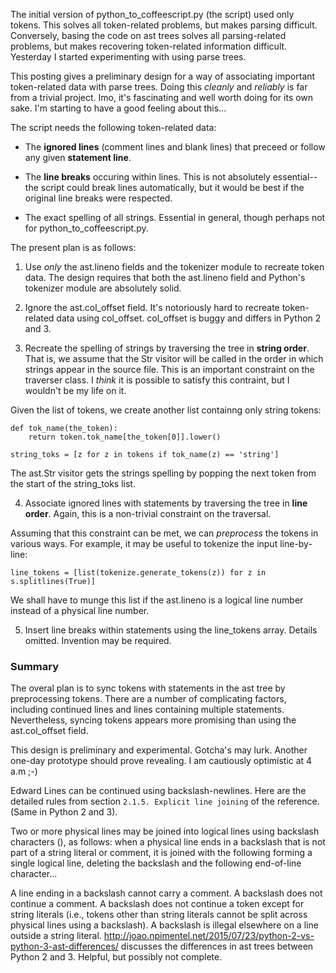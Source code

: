 The initial version of python_to_coffeescript.py (the script) used only tokens. This solves all token-related problems, but makes parsing difficult. Conversely, basing the code on ast trees solves all parsing-related problems, but makes recovering token-related information difficult. Yesterday I started experimenting with using parse trees.

This posting gives a preliminary design for a way of associating important token-related data with parse trees. Doing this *cleanly* and *reliably* is far from a trivial project. Imo, it's fascinating and well worth doing for its own sake. I'm starting to have a good feeling about this...

The script needs the following token-related data:

- The **ignored lines** (comment lines and blank lines) that preceed or follow any given **statement line**.

- The **line breaks** occuring within lines. This is not absolutely essential--the script could break lines automatically, but it would be best if the original line breaks were respected.

- The exact spelling of all strings. Essential in general, though perhaps not for python_to_coffeescript.py.

The present plan is as follows:

1. Use *only* the ast.lineno fields and the tokenizer module to recreate token data. The design requires that both the ast.lineno field and Python's tokenizer module are absolutely solid.

2. Ignore the ast.col_offset field. It's notoriously hard to recreate token-related data using col_offset. col_offset is buggy and differs in Python 2 and 3. 

3. Recreate the spelling of strings by traversing the tree in **string order**. That is, we assume that the Str visitor will be called in the order in which strings appear in the source file. This is an important constraint on the traverser class. I *think* it is possible to satisfy this contraint, but I wouldn't be my life on it.

Given the list of tokens, we create another list containng only string tokens:

    def tok_name(the_token):
        return token.tok_name[the_token[0]].lower()

    string_toks = [z for z in tokens if tok_name(z) == 'string']
    
The ast.Str visitor gets the strings spelling by popping the next token from the start of the string_toks list.

4. Associate ignored lines with statements by traversing the tree in **line order**. Again, this is a non-trivial constraint on the traversal.

Assuming that this constraint can be met, we can *preprocess* the tokens in various ways. For example, it may be useful to tokenize the input line-by-line:

    line_tokens = [list(tokenize.generate_tokens(z)) for z in s.splitlines(True)]
    
We shall have to munge this list if the ast.lineno is a logical line number instead of a physical line number.

5. Insert line breaks within statements using the line_tokens array. Details omitted. Invention may be required.

### Summary

The overal plan is to sync tokens with statements in the ast tree by preprocessing tokens. There are a number of complicating factors, including continued lines and lines containing multiple statements. Nevertheless, syncing tokens appears more promising than using the ast.col_offset field.

This design is preliminary and experimental. Gotcha's may lurk. Another one-day prototype should prove revealing. I am cautiously optimistic at 4 a.m  ;-)

Edward
Lines can be continued using backslash-newlines. Here are the detailed rules from section `2.1.5. Explicit line joining` of the reference. (Same in Python 2 and 3).

Two or more physical lines may be joined into logical lines using backslash characters (\), as follows: when a physical line ends in a backslash that is not part of a string literal or comment, it is joined with the following forming a single logical line, deleting the backslash and the following end-of-line character...

A line ending in a backslash cannot carry a comment. A backslash does not continue a comment. A backslash does not continue a token except for string literals (i.e., tokens other than string literals cannot be split across physical lines using a backslash). A backslash is illegal elsewhere on a line outside a string literal.
http://joao.npimentel.net/2015/07/23/python-2-vs-python-3-ast-differences/
discusses the differences in ast trees between Python 2 and 3. Helpful, but possibly not complete.
